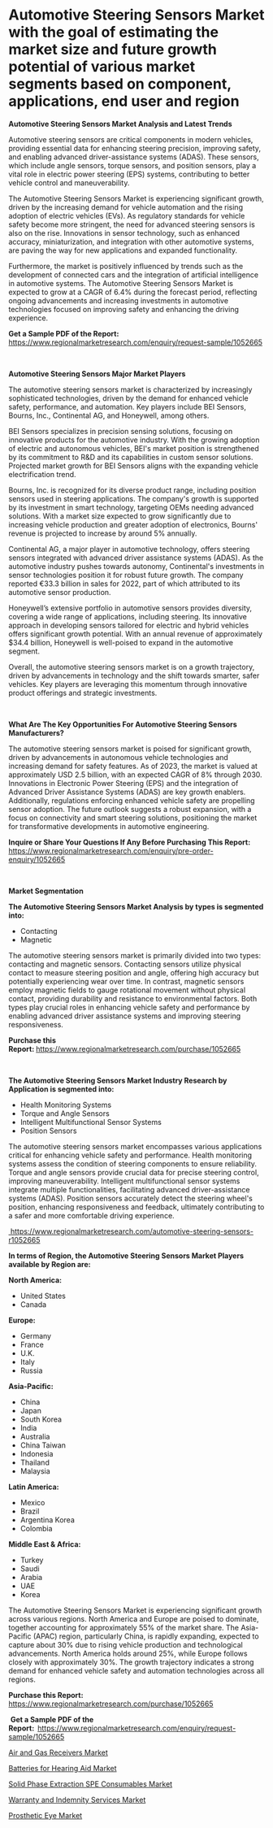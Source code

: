 <p><h1>Automotive Steering Sensors Market with the goal of estimating the market size and future growth potential of various market segments based on component, applications, end user and region</h1></p><p><strong>Automotive Steering Sensors Market Analysis and Latest Trends</strong></p>
<p><p>Automotive steering sensors are critical components in modern vehicles, providing essential data for enhancing steering precision, improving safety, and enabling advanced driver-assistance systems (ADAS). These sensors, which include angle sensors, torque sensors, and position sensors, play a vital role in electric power steering (EPS) systems, contributing to better vehicle control and maneuverability.</p><p>The Automotive Steering Sensors Market is experiencing significant growth, driven by the increasing demand for vehicle automation and the rising adoption of electric vehicles (EVs). As regulatory standards for vehicle safety become more stringent, the need for advanced steering sensors is also on the rise. Innovations in sensor technology, such as enhanced accuracy, miniaturization, and integration with other automotive systems, are paving the way for new applications and expanded functionality.</p><p>Furthermore, the market is positively influenced by trends such as the development of connected cars and the integration of artificial intelligence in automotive systems. The Automotive Steering Sensors Market is expected to grow at a CAGR of 6.4% during the forecast period, reflecting ongoing advancements and increasing investments in automotive technologies focused on improving safety and enhancing the driving experience.</p></p>
<p><strong>Get a Sample PDF of the Report:&nbsp;</strong> <a href="https://www.regionalmarketresearch.com/enquiry/request-sample/1052665">https://www.regionalmarketresearch.com/enquiry/request-sample/1052665</a></p>
<p>&nbsp;</p>
<p><strong>Automotive Steering Sensors Major Market Players</strong></p>
<p><p>The automotive steering sensors market is characterized by increasingly sophisticated technologies, driven by the demand for enhanced vehicle safety, performance, and automation. Key players include BEI Sensors, Bourns, Inc., Continental AG, and Honeywell, among others. </p><p>BEI Sensors specializes in precision sensing solutions, focusing on innovative products for the automotive industry. With the growing adoption of electric and autonomous vehicles, BEI's market position is strengthened by its commitment to R&D and its capabilities in custom sensor solutions. Projected market growth for BEI Sensors aligns with the expanding vehicle electrification trend.</p><p>Bourns, Inc. is recognized for its diverse product range, including position sensors used in steering applications. The company's growth is supported by its investment in smart technology, targeting OEMs needing advanced solutions. With a market size expected to grow significantly due to increasing vehicle production and greater adoption of electronics, Bourns' revenue is projected to increase by around 5% annually.</p><p>Continental AG, a major player in automotive technology, offers steering sensors integrated with advanced driver assistance systems (ADAS). As the automotive industry pushes towards autonomy, Continental's investments in sensor technologies position it for robust future growth. The company reported €33.3 billion in sales for 2022, part of which attributed to its automotive sensor production.</p><p>Honeywell’s extensive portfolio in automotive sensors provides diversity, covering a wide range of applications, including steering. Its innovative approach in developing sensors tailored for electric and hybrid vehicles offers significant growth potential. With an annual revenue of approximately $34.4 billion, Honeywell is well-poised to expand in the automotive segment.</p><p>Overall, the automotive steering sensors market is on a growth trajectory, driven by advancements in technology and the shift towards smarter, safer vehicles. Key players are leveraging this momentum through innovative product offerings and strategic investments.</p></p>
<p>&nbsp;</p>
<p><strong>What Are The Key Opportunities For Automotive Steering Sensors Manufacturers?</strong></p>
<p><p>The automotive steering sensors market is poised for significant growth, driven by advancements in autonomous vehicle technologies and increasing demand for safety features. As of 2023, the market is valued at approximately USD 2.5 billion, with an expected CAGR of 8% through 2030. Innovations in Electronic Power Steering (EPS) and the integration of Advanced Driver Assistance Systems (ADAS) are key growth enablers. Additionally, regulations enforcing enhanced vehicle safety are propelling sensor adoption. The future outlook suggests a robust expansion, with a focus on connectivity and smart steering solutions, positioning the market for transformative developments in automotive engineering.</p></p>
<p><strong>Inquire or Share Your Questions If Any Before Purchasing This Report:</strong> <a href="https://www.regionalmarketresearch.com/enquiry/pre-order-enquiry/1052665">https://www.regionalmarketresearch.com/enquiry/pre-order-enquiry/1052665</a></p>
<p>&nbsp;</p>
<p><strong>Market Segmentation</strong></p>
<p><strong>The Automotive Steering Sensors Market Analysis by types is segmented into:</strong></p>
<p><ul><li>Contacting</li><li>Magnetic</li></ul></p>
<p><p>The automotive steering sensors market is primarily divided into two types: contacting and magnetic sensors. Contacting sensors utilize physical contact to measure steering position and angle, offering high accuracy but potentially experiencing wear over time. In contrast, magnetic sensors employ magnetic fields to gauge rotational movement without physical contact, providing durability and resistance to environmental factors. Both types play crucial roles in enhancing vehicle safety and performance by enabling advanced driver assistance systems and improving steering responsiveness.</p></p>
<p><strong>Purchase this Report:&nbsp;</strong><a href="https://www.regionalmarketresearch.com/purchase/1052665">https://www.regionalmarketresearch.com/purchase/1052665</a></p>
<p>&nbsp;</p>
<p><strong>The Automotive Steering Sensors Market Industry Research by Application is segmented into:</strong></p>
<p><ul><li>Health Monitoring Systems</li><li>Torque and Angle Sensors</li><li>Intelligent Multifunctional Sensor Systems</li><li>Position Sensors</li></ul></p>
<p><p>The automotive steering sensors market encompasses various applications critical for enhancing vehicle safety and performance. Health monitoring systems assess the condition of steering components to ensure reliability. Torque and angle sensors provide crucial data for precise steering control, improving maneuverability. Intelligent multifunctional sensor systems integrate multiple functionalities, facilitating advanced driver-assistance systems (ADAS). Position sensors accurately detect the steering wheel's position, enhancing responsiveness and feedback, ultimately contributing to a safer and more comfortable driving experience.</p></p>
<p><a href="https://www.regionalmarketresearch.com/automotive-steering-sensors-r1052665">&nbsp;https://www.regionalmarketresearch.com/automotive-steering-sensors-r1052665</a></p>
<p><strong>In terms of Region, the Automotive Steering Sensors Market Players available by Region are:</strong></p>
<p>
    <p> <strong> North America: </strong>
        <ul>
            <li>United States</li>
            <li>Canada</li>
        </ul>
        </p> 
    <p> <strong> Europe: </strong>
        <ul>
            <li>Germany</li>
            <li>France</li>
            <li>U.K.</li>
            <li>Italy</li>
            <li>Russia</li>
        </ul>
        </p> 
    <p> <strong> Asia-Pacific: </strong>
        <ul>
            <li>China</li>
            <li>Japan</li>
            <li>South Korea</li>
            <li>India</li>
            <li>Australia</li>
            <li>China Taiwan</li>
            <li>Indonesia</li>
            <li>Thailand</li>
            <li>Malaysia</li>
        </ul>
        </p> 
    <p> <strong> Latin America: </strong>
        <ul>
            <li>Mexico</li>
            <li>Brazil</li>
            <li>Argentina Korea</li>
            <li>Colombia</li>
        </ul>
        </p> 
    <p> <strong> Middle East & Africa: </strong>
        <ul>
            <li>Turkey</li>
            <li>Saudi</li>
            <li>Arabia</li>
            <li>UAE</li>
            <li>Korea</li>
        </ul>
    </p>
    </p>
<p><p>The Automotive Steering Sensors Market is experiencing significant growth across various regions. North America and Europe are poised to dominate, together accounting for approximately 55% of the market share. The Asia-Pacific (APAC) region, particularly China, is rapidly expanding, expected to capture about 30% due to rising vehicle production and technological advancements. North America holds around 25%, while Europe follows closely with approximately 30%. The growth trajectory indicates a strong demand for enhanced vehicle safety and automation technologies across all regions.</p></p>
<p><strong>Purchase this Report: </strong><a href="https://www.regionalmarketresearch.com/purchase/1052665">https://www.regionalmarketresearch.com/purchase/1052665</a></p>
<p>&nbsp;<strong>Get a Sample PDF of the Report:&nbsp;&nbsp;</strong><a href="https://www.regionalmarketresearch.com/enquiry/request-sample/1052665">https://www.regionalmarketresearch.com/enquiry/request-sample/1052665</a></p>
<p><strong></strong></p>
<p><p><a href="https://issuu.com/reportprime-2/docs/air-and-gas-receivers-market-size-2_48e31cd1e6f583">Air and Gas Receivers Market</a></p><p><a href="https://www.linkedin.com/pulse/global-batteries-hearing-aid-market-sector2024-2031-metrics-mcp5e">Batteries for Hearing Aid Market</a></p><p><a href="https://medium.com/@sanjidatalukdar97/global-solid-phase-extraction-spe-consumables-industry-research-report-competitive-landscape-f7d274f90a13?postPublishedType=repub">Solid Phase Extraction SPE Consumables Market</a></p><p><a href="https://issuu.com/reportprime-2/docs/warranty-and-indemnity-services-mar_d3bffc204d3bf9">Warranty and Indemnity Services Market</a></p><p><a href="https://www.linkedin.com/pulse/global-prosthetic-eye-industry-analysis-share-growth-cqcne">Prosthetic Eye Market</a></p></p>